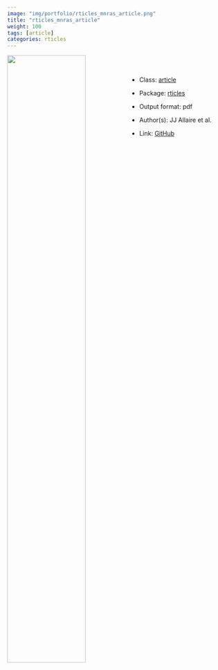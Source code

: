 ```yaml
---
image: "img/portfolio/rticles_mnras_article.png"
title: "rticles_mnras_article"
weight: 100
tags: [article]
categories: rticles
---
```




<!--more-->

<p><a href="../../img/portfolio/rticles_mnras_article.png"><img class = "jf-image-shadow" src="../../img/portfolio/rticles_mnras_article.png" width="60%"  align="left"></a></p>

<br><br>

- Class: [article](../../tags/article)
- Package: [rticles](rticles)
- Output format: pdf

- Author(s): JJ Allaire et al.
- Link: [GitHub](https://github.com/rstudio/rticles)


